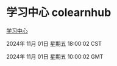 # 学习中心 colearnhub
[学习中心](http://219.139.197.74:56308/colearnhub/)

2024年 11月 01日 星期五 18:00:02 CST

2024年 11月 01日 星期五 10:00:02 GMT
